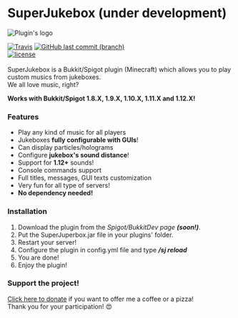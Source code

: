 # SuperJukebox (under development)
![Plugin's logo](https://i.imgur.com/bZC1wDi.png)

[![Travis](https://img.shields.io/travis/utarwyn/SuperJukebox.svg?style=flat-square)](https://travis-ci.org/utarwyn/SuperJukebox) [![GitHub last commit (branch)](https://img.shields.io/github/last-commit/utarwyn/superjukebox/master.svg?style=flat-square)](https://github.com/utarwyn/SuperJukebox/commits/master) \
[![license](https://img.shields.io/github/license/utarwyn/superjukebox.svg?style=flat-square)](https://github.com/utarwyn/SuperJukebox/blob/master/LICENSE) \
\
SuperJukebox is a Bukkit/Spigot plugin (Minecraft) which allows you to play custom musics from jukeboxes.  
We all love music, right?

**Works with Bukkit/Spigot 1.8.X, 1.9.X, 1.10.X, 1.11.X and 1.12.X!**


### Features

 - Play any kind of music for all players
 - Jukeboxes **fully configurable with GUIs**!
 - Can display particles/holograms
 - Configure **jukebox's sound distance**!
 - Support for **1.12+** sounds!
 - Console commands support
 - Full titles, messages, GUI texts customization
 - Very fun for all type of servers!
 - **No dependency needed!**

### Installation

 1. Download the plugin from the *Spigot/BukkitDev page __(soon!)__*.
 2. Put the SuperJuperbox.jar file in your plugins' folder.
 3. Restart your server!
 4. Configure the plugin in config.yml file and type ***/sj reload***
 5. You are done!
 6. Enjoy the plugin!


 ### Support the project!
 
[Click here to donate](https://www.tipeeestream.com/utarwyn/donation) if you want to offer me a coffee or a pizza! \
Thank you for your participation! :heart_eyes: